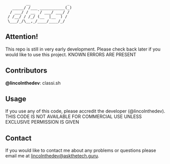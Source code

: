 ```
         __                _ 
   _____/ /___ ___________(_)
  / ___/ / __ `/ ___/ ___/ / 
 / /__/ / /_/ (__  |__  ) /  
 \___/_/\__,_/____/____/_/   
```

## Attention!
This repo is still in very early development. Please check back later if you would like to use this project. KNOWN ERRORS ARE PRESENT

## Contributors
**@lincolnthedev**: classi.sh

## Usage
If you use any of this code, please accredit the developer (@lincolnthedev). THIS CODE IS NOT AVAILABLE FOR COMMERCIAL USE UNLESS EXCLUSIVE PERMISSION IS GIVEN

## Contact
If you would like to contact me about any problems or questions please email me at [lincolnthedev@askthetech.guru](mailto:lincolnthedev@askthetech.guru).
